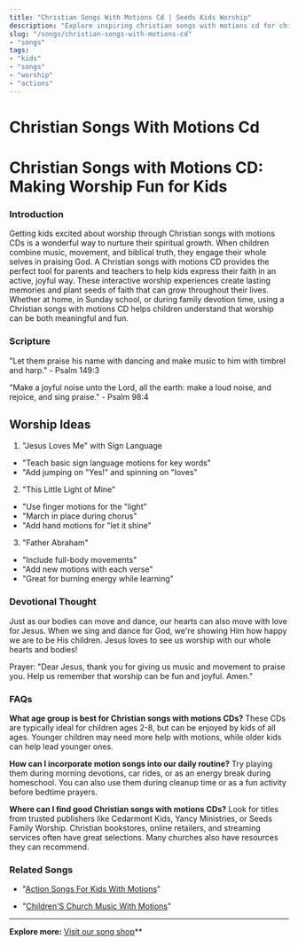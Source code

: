```yaml
---
title: "Christian Songs With Motions Cd | Seeds Kids Worship"
description: "Explore inspiring christian songs with motions cd for children's worship and faith development. Biblical music resources for families and ministry."
slug: "/songs/christian-songs-with-motions-cd"
- "songs"
tags:
- "kids"
- "songs"
- "worship"
- "actions"
---
```


# Christian Songs With Motions Cd

# Christian Songs with Motions CD: Making Worship Fun for Kids

### Introduction
Getting kids excited about worship through Christian songs with motions CDs is a wonderful way to nurture their spiritual growth. When children combine music, movement, and biblical truth, they engage their whole selves in praising God. A Christian songs with motions CD provides the perfect tool for parents and teachers to help kids express their faith in an active, joyful way. These interactive worship experiences create lasting memories and plant seeds of faith that can grow throughout their lives. Whether at home, in Sunday school, or during family devotion time, using a Christian songs with motions CD helps children understand that worship can be both meaningful and fun.

### Scripture
"Let them praise his name with dancing and make music to him with timbrel and harp." - Psalm 149:3

"Make a joyful noise unto the Lord, all the earth: make a loud noise, and rejoice, and sing praise." - Psalm 98:4

## Worship Ideas
1. "Jesus Loves Me" with Sign Language
- "Teach basic sign language motions for key words"
- "Add jumping on "Yes!" and spinning on "loves"

2. "This Little Light of Mine"
- "Use finger motions for the "light"
- "March in place during chorus"
- "Add hand motions for "let it shine"

3. "Father Abraham"
- "Include full-body movements"
- "Add new motions with each verse"
- "Great for burning energy while learning"

### Devotional Thought
Just as our bodies can move and dance, our hearts can also move with love for Jesus. When we sing and dance for God, we're showing Him how happy we are to be His children. Jesus loves to see us worship with our whole hearts and bodies!

Prayer: "Dear Jesus, thank you for giving us music and movement to praise you. Help us remember that worship can be fun and joyful. Amen."

### FAQs

**What age group is best for Christian songs with motions CDs?**
These CDs are typically ideal for children ages 2-8, but can be enjoyed by kids of all ages. Younger children may need more help with motions, while older kids can help lead younger ones.

**How can I incorporate motion songs into our daily routine?**
Try playing them during morning devotions, car rides, or as an energy break during homeschool. You can also use them during cleanup time or as a fun activity before bedtime prayers.

**Where can I find good Christian songs with motions CDs?**
Look for titles from trusted publishers like Cedarmont Kids, Yancy Ministries, or Seeds Family Worship. Christian bookstores, online retailers, and streaming services often have great selections. Many churches also have resources they can recommend.

### Related Songs

- "[Action Songs For Kids With Motions](/songs/action-songs-for-kids-with-motions/)"

- "[Children'S Church Music With Motions](/songs/children-s-church-music-with-motions/)"

---

**Explore more:** [Visit our song shop](https://seedskidsworship.com/shop)**

<!-- Schema Markup -->
<script type="application/ld+json">
{
  "@context": "https://schema.org",
  "@type": "MusicRecording",
  "name": "Christian Songs With Motions Cd",
  "byArtist": {
    "@type": "MusicGroup",
    "name": "Seeds Kids Worship"
  },
  "isFamilyFriendly": true,
  "url": "https://seedskidsworship.com/songs/christian-songs-with-motions-cd/"
}
</script>